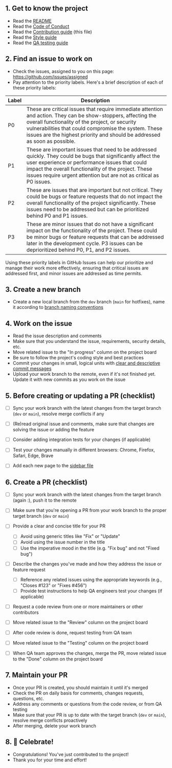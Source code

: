 ## 1. Get to know the project
  - Read the [README](/README.md)
  - Read the [Code of Conduct](CODE_OF_CONDUCT.md)
  - Read the [Contribution guide](CONTRIBUTION_GUIDE.md) (this file)
  - Read the [Style guide](STYLE_GUIDE.md)
  - Read the [QA testing guide](QA_GUIDE.md)
  

## 2. Find an issue to work on
 - Check the issues, assigned to you on this page: https://github.com/issues/assigned
 - Pay attention to the priority labels. Here's a brief description of each of these priority labels:

| Label | Description      |
| ----- | ---------------- |
| P0    | These are critical issues that require immediate attention and action. They can be show-stoppers, affecting the overall functionality of the project, or security vulnerabilities that could compromise the system. These issues are the highest priority and should be addressed as soon as possible.|
| P1    | These are important issues that need to be addressed quickly. They could be bugs that significantly affect the user experience or performance issues that could impact the overall functionality of the project. These issues require urgent attention but are not as critical as P0 issues. |
| P2    | These are issues that are important but not critical. They could be bugs or feature requests that do not impact the overall functionality of the project significantly. These issues need to be addressed but can be prioritized behind P0 and P1 issues. |
| P3    | These are minor issues that do not have a significant impact on the functionality of the project. These could be minor bugs or feature requests that can be addressed later in the development cycle. P3 issues can be deprioritized behind P0, P1, and P2 issues. |

Using these priority labels in GitHub Issues can help our prioritize and manage their work more effectively, ensuring that critical issues are addressed first, and minor issues are addressed as time permits.


## 3. Create a new branch
 - Create a new local branch from the `dev` branch (`main` for hotfixes), name it according to [branch naming conventions](GITFLOW_BRANCHING.md#branch-naming-conventions)


## 4. Work on the issue
 - Read the issue description and comments
 - Make sure that you understand the issue, requirements, security details, etc.
 - Move related issue to the "In progress" column on the project board
 - Be sure to follow the project's coding style and best practices
 - Commit your changes in small, logical units with [clear and descriptive commit messages](https://cbea.ms/git-commit/)
 - Upload your work branch to the remote, even if it's not finished yet. Update it with new commits as you work on the issue


## 5. Before creating or updating a PR (checklist)
 - [ ] Sync your work branch with the latest changes from the target branch (`dev` or `main`), resolve merge conflicts if any
 - [ ] (Re)read original issue and comments, make sure that changes are solving the issue or adding the feature
 - [ ] Consider adding integration tests for your changes (if applicable)
 - [ ] Test your changes manually in different browsers: Chrome, Firefox, Safari, Edge, Brave
 - [ ] Add each new page to the [sidebar file](https://github.com/KomodoPlatform/komodo-docs-mdx/blob/main/src/data/sidebar.ts)


## 6. Create a PR (checklist)
 - [ ] Sync your work branch with the latest changes from the target branch (again :), push it to the remote
 - [ ] Make sure that you're opening a PR from your work branch to the proper target branch (`dev` or `main`)
 - [ ] Provide a clear and concise title for your PR
   - [ ] Avoid using generic titles like "Fix" or "Update"
   - [ ] Avoid using the issue number in the title
   - [ ] Use the imperative mood in the title (e.g. "Fix bug" and not "Fixed bug")
 - [ ] Describe the changes you've made and how they address the issue or feature request
   - [ ] Reference any related issues using the appropriate keywords (e.g., "Closes #123" or "Fixes #456")
   - [ ] Provide test instructions to help QA engineers test your changes (if applicable)
 - [ ] Request a code review from one or more maintainers or other contributors
 - [ ] Move related issue to the "Review" column on the project board
 - [ ] After code review is done, request testing from QA team
 - [ ] Move related issue to the "Testing" column on the project board
 - [ ] When QA team approves the changes, merge the PR, move related issue to the "Done" column on the project board


## 7. Maintain your PR
 - Once your PR is created, you should maintain it until it's merged
 - Check the PR on daily basis for comments, changes requests, questions, etc.
 - Address any comments or questions from the code review, or from QA testing
 - Make sure that your PR is up to date with the target branch (`dev` or `main`), resolve merge conflicts proactively
 - After merging, delete your work branch


## 8. 🎉 Celebrate!
 - Congratulations! You've just contributed to the project!
 - Thank you for your time and effort!
